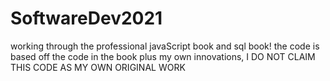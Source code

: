 # SoftwareDev2021
working through the professional javaScript book and sql book! 
the code is based off the code in the book plus my own innovations, I DO NOT CLAIM THIS CODE AS MY OWN ORIGINAL WORK
